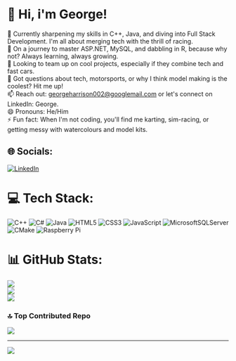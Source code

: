 # 💫 Hi, i'm George!
🔭 Currently sharpening my skills in C++, Java, and diving into Full Stack Development. I'm all about merging tech with the thrill of racing.<br>🌱 On a journey to master ASP.NET, MySQL, and dabbling in R, because why not? Always learning, always growing.<br>👯 Looking to team up on cool projects, especially if they combine tech and fast cars.<br>💬 Got questions about tech, motorsports, or why I think model making is the coolest? Hit me up!<br>📫 Reach out: georgeharrison002@googlemail.com or let's connect on LinkedIn: George.<br>😄 Pronouns: He/Him<br>⚡ Fun fact: When I'm not coding, you'll find me karting, sim-racing, or getting messy with watercolours and model kits.


## 🌐 Socials:
[![LinkedIn](https://img.shields.io/badge/LinkedIn-%230077B5.svg?logo=linkedin&logoColor=white)](https://linkedin.com/in/https://www.linkedin.com/in/george-harrison-39810a2a8/) 

# 💻 Tech Stack:
![C++](https://img.shields.io/badge/c++-%2300599C.svg?style=for-the-badge&logo=c%2B%2B&logoColor=white) ![C#](https://img.shields.io/badge/c%23-%23239120.svg?style=for-the-badge&logo=csharp&logoColor=white) ![Java](https://img.shields.io/badge/java-%23ED8B00.svg?style=for-the-badge&logo=openjdk&logoColor=white) ![HTML5](https://img.shields.io/badge/html5-%23E34F26.svg?style=for-the-badge&logo=html5&logoColor=white) ![CSS3](https://img.shields.io/badge/css3-%231572B6.svg?style=for-the-badge&logo=css3&logoColor=white) ![JavaScript](https://img.shields.io/badge/javascript-%23323330.svg?style=for-the-badge&logo=javascript&logoColor=%23F7DF1E) ![MicrosoftSQLServer](https://img.shields.io/badge/Microsoft%20SQL%20Server-CC2927?style=for-the-badge&logo=microsoft%20sql%20server&logoColor=white) ![CMake](https://img.shields.io/badge/CMake-%23008FBA.svg?style=for-the-badge&logo=cmake&logoColor=white) ![Raspberry Pi](https://img.shields.io/badge/-RaspberryPi-C51A4A?style=for-the-badge&logo=Raspberry-Pi)
# 📊 GitHub Stats:
![](https://github-readme-stats.vercel.app/api?username=GLZX4&theme=blue-green&hide_border=false&include_all_commits=true&count_private=true)<br/>
![](https://github-readme-streak-stats.herokuapp.com/?user=GLZX4&theme=blue-green&hide_border=false)<br/>
![](https://github-readme-stats.vercel.app/api/top-langs/?username=GLZX4&theme=blue-green&hide_border=false&include_all_commits=true&count_private=true&layout=compact)

### 🔝 Top Contributed Repo
![](https://github-contributor-stats.vercel.app/api?username=GLZX4&limit=5&theme=dark&combine_all_yearly_contributions=true)

---
[![](https://visitcount.itsvg.in/api?id=GLZX4&icon=0&color=11)](https://visitcount.itsvg.in)

<!-- Proudly created with GPRM ( https://gprm.itsvg.in ) -->
